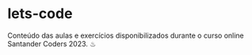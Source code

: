 # lets-code
Conteúdo das aulas e exercícios disponibilizados durante o curso online Santander Coders 2023. ♨

